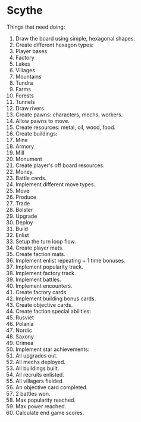 # Scythe

Things that need doing:

1. Draw the board using simple, hexagonal shapes.
1. Create different hexagon types:
  1. Player bases
  1. Factory
  1. Lakes
  1. Villages
  1. Mountains
  1. Tundra
  1. Farms
  1. Forests
  1. Tunnels
1. Draw rivers.
1. Create pawns: characters, mechs, workers.
1. Allow pawns to move.
1. Create resources: metal, oil, wood, food.
1. Create buildings:
  1. Mine
  1. Armory
  1. Mill
  1. Monument
1. Create player's off board resources.
  1. Money.
  1. Battle cards.
1. Implement different move types.
  1. Move
  1. Produce
  1. Trade
  1. Bolster
  1. Upgrade
  1. Deploy
  1. Build
  1. Enlist
1. Setup the turn loop flow.
1. Create player mats.
1. Create faction mats.
1. Implement enlist repeating + 1 time bonuses.
1. Implement popularity track.
1. Implement factory track.
1. Implement battles.
1. Implement encounters.
1. Create factory cards.
1. Implement building bonus cards.
1. Create objective cards.
1. Create faction special abilities:
  1. Rusviet
  1. Polania
  1. Nordic
  1. Saxony
  1. Crimea
1. Implement star achievements:
  1. All upgrades out.
  1. All mechs deployed.
  1. All buildings built.
  1. All recruits enlisted.
  1. All villagers fielded.
  1. An objective card completed.
  1. 2 battles won.
  1. Max popularity reached.
  1. Max power reached.
1. Calculate end game scores.
